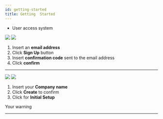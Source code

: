 ```yaml
---
id: getting-started
title: Getting  Started
---
```


<!--Content-->

+ User access system

<div>
<img src="https://s3-us-west-2.amazonaws.com/erxes-docs/Screen+Shot+2019-04-27+at+10.57.18+AM.png"/>
<img src="https://s3-us-west-2.amazonaws.com/erxes-docs/Screen+Shot+2019-04-27+at+10.57.32+AM.png"/>
</div>

1. Insert an __email address__
2. Click __Sign Up__ button
3. Insert __confirmation code__ sent to the email address
4. Click __confirm__

---

<div>
<img src="https://s3-us-west-2.amazonaws.com/erxes-docs/Screen+Shot+2019-04-27+at+10.59.51+AM.png">
<img src="https://s3-us-west-2.amazonaws.com/erxes-docs/Screen+Shot+2019-04-27+at+11.00.00+AM.png">
</div>

1. Insert your __Company name__
2. Click __Create__ to confirm
3. Click for __Initial Setup__
<aside class="notice">
 Your warning 
</aside>

---
